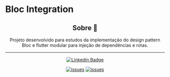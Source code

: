 # Bloc Integration

<h2 align="center">Sobre 📖</h2>


   
<p align="center">
  Projeto desenvolvido para estudos da implementação do design pattern Bloc e flutter modular para injeção de dependências e rotas. <br>
</p>

---



   <div align="center">

   [![Linkedin Badge](https://img.shields.io/static/v1?label=&message=Cledilson&color=0000FF&style=for-the-badge&logo=LinkedIn)](https://www.linkedin.com/in/cledilson-programador/)

   [![issues](https://img.shields.io/github/issues/CledilsonWisp/payFlow)]()
   [![issues](https://img.shields.io/github/stars/CledilsonWisp/payFlow)]()
   </div>


